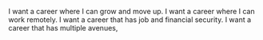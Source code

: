 I want a career where I can grow and move up.
I want a career where I can work remotely.
I want a career that has job and financial security.
I want a career that has multiple avenues,
